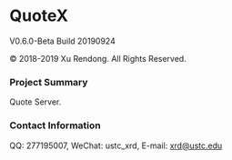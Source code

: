 # QuoteX
V0.6.0-Beta Build 20190924

© 2018-2019 Xu Rendong. All Rights Reserved.

### Project Summary
Quote Server.

### Contact Information
QQ: 277195007, WeChat: ustc_xrd, E-mail: xrd@ustc.edu
